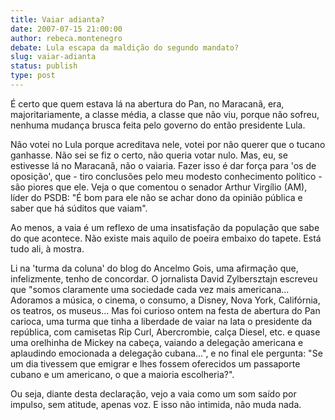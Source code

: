 ```yaml
---
title: Vaiar adianta?
date: 2007-07-15 21:00:00
author: rebeca.montenegro
debate: Lula escapa da maldição do segundo mandato?
slug: vaiar-adianta
status: publish 
type: post
---
```


É certo que quem estava lá na abertura do Pan, no Maracanã, era, majoritariamente, a classe média, a classe que não viu, porque não sofreu, nenhuma mudança brusca feita pelo governo do então presidente Lula.   

  

Não votei no Lula porque acreditava nele, votei por não querer que o tucano ganhasse. Não sei se fiz o certo, não queria votar nulo. Mas, eu, se estivesse lá no Maracanã, não o vaiaria. Fazer isso é dar força para 'os de oposição', que - tiro conclusões pelo meu modesto conhecimento político - são piores que ele. Veja o que comentou o senador Arthur Virgílio (AM), líder do PSDB: "É bom para ele não se achar dono da opinião pública e saber que há súditos que vaiam".  

  

Ao menos, a vaia é um reflexo de uma insatisfação da população que sabe do que acontece. Não existe mais aquilo de poeira embaixo do tapete. Está tudo ali, à mostra.   

  

Li na 'turma da coluna' do blog do Ancelmo Gois, uma afirmação que, infelizmente, tenho de concordar. O jornalista David Zylbersztajn escreveu que "somos claramente uma sociedade cada vez mais americana... Adoramos a música, o cinema, o consumo, a Disney, Nova York, Califórnia, os teatros, os museus... Mas foi curioso ontem na festa de abertura do Pan carioca, uma turma que tinha a liberdade de vaiar na lata o presidente da república, com camisetas Rip Curl, Abercrombie, calça Diesel, etc. e quase uma orelhinha de Mickey na cabeça, vaiando a delegação americana e aplaudindo emocionada a delegação cubana...", e no final ele pergunta: "Se um dia tivessem que emigrar e lhes fossem oferecidos um passaporte cubano e um americano, o que a maioria escolheria?".  

  

Ou seja, diante desta declaração, vejo a vaia como um som saído por impulso, sem atitude, apenas voz. E isso não intimida, não muda nada.
